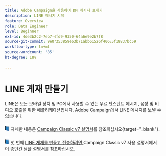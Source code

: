 ```yaml
---
title: Adobe Campaign을 사용하여 DM 메시지 보내기
description: LINE 메시지 시작
feature: Overview
role: Data Engineer
level: Beginner
exl-id: 4de3b2c2-7eb7-4fd9-9350-64a6e9e2b7f8
source-git-commit: 9e07353859e63b71abb61526f40675f18837bc59
workflow-type: tm+mt
source-wordcount: '85'
ht-degree: 18%

---
```


# LINE 게재 만들기

LINE은 모든 모바일 장치 및 PC에서 사용할 수 있는 무료 인스턴트 메시지, 음성 및 비디오 호출을 위한 애플리케이션입니다. Adobe Campaign에서 LINE 메시지를 보낼 수 있습니다.


![](../assets/do-not-localize/book.png) 자세한 내용은 [Campaign Classic v7 설명서](https://experienceleague.adobe.com/docs/campaign-classic/using/sending-messages/line-channel.html?lang=ko)를 참조하십시오{target=&quot;_blank&quot;}.

![](../assets/do-not-localize/book.png) 첫 번째  [LINE 게재를 만들고 전송하려면 ](https://experienceleague.adobe.com/docs/campaign-classic/using/sending-messages/line-channel.html#example--create-and-send-a-personalized-line-message) Campaign Classic v7 사용 설명서에서 이 종단간 샘플 설명서를 참조하십시오.
